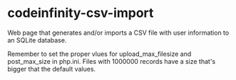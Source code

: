 # codeinfinity-csv-import
Web page that generates and/or imports a CSV file with user information to an SQLite database.

Remember to set the proper vlues for upload_max_filesize and post_max_size in php.ini.
Files with 1000000 records have a size that's bigger that the default values. 
